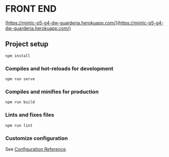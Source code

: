 # FRONT END
[https://mintic-p5-g4-dw-guarderia.herokuapp.com/](https://mintic-p5-g4-dw-guarderia.herokuapp.com/)
## Project setup
```
npm install
```

### Compiles and hot-reloads for development
```
npm run serve
```

### Compiles and minifies for production
```
npm run build
```

### Lints and fixes files
```
npm run lint
```

### Customize configuration
See [Configuration Reference](https://cli.vuejs.org/config/).
